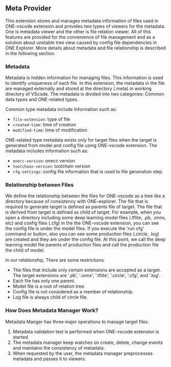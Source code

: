 ## Meta Provider

This extension stores and manages metadata information of files used in ONE-vscode extension and provides two types of viewers for the metadata. One is metadata viewer and the other is file relation viewer. All of this features are provided for the convenience of file management and as a solution about unstable tree view caused by config file dependencies in ONE Explorer. More details about metadata and file relationship is described in the following section.

### Metadata

Metadata is hidden information for managing files. This information is used to identify uniqueness of each file. In this extension, the metadata in the file are managed externally and stored at the directory (.meta) in working directory of VScode. The metadata is divided into two categories: Common data types and ONE-related types.

Common type metadata include information such as:

- `file-extension`: type of file
- `created-time`: time of creation
- `modified-time`: time of modification

ONE-related type metadata exists only for target files when the target is generated from model and config file using ONE-vscode extension. The metadata includes information such as:

- `onecc-version`: onecc version
- `toolchain-version`: toolchain version
- `cfg-settings`: config file information that is used to file generation step.

### Relationship between Files

We define the relationship between the files for ONE-vscode as a tree like a directory because of consistency with ONE-explorer. The file that is required to generate target is defined as parents file of target. The file that is derived from target is defined as child of target.
For example, when you open a directory including some deep learning model files (.tflite, .pb, .onnx, etc) and config files (.cfg) in the the ONE-vscode extension, you can see the config file is under the model files. If you execute the 'run cfg' command or button, also you can see some production files (.circle, .log) are created and they are under the config file. At this point, we call the deep learning model file parents of production files and call the production file the child of model.

In our relationship, There are some restrictions.

- The files that include only certain extensions are accepted as a target. The target extensions are '.pb', '.onnx', '.tflite', '.circle', '.cfg', and '.log'.
- Each file has only one parent.
- Model file is a root of relation tree.
- Config file is not considered as a member of relationship.
- Log file is always child of circle file.

### How Does Metadata Manager Work?

Metadata Manger has three major operations to manage target files.

1. Metadata validation test is performed when ONE-vscode extension is started.
2. The metadata manager keep watches on create, delete, change events and maintains the consistency of metadata.
3. When requested by the user, the metadata manager preprocesses metadata and passes it to viewers.
